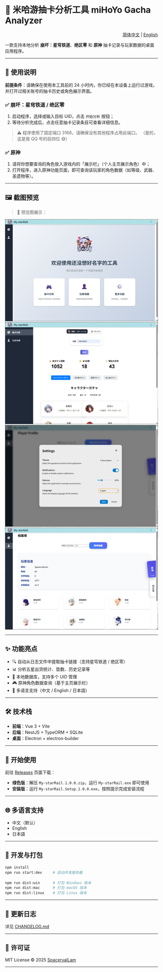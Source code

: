 # 🌠 米哈游抽卡分析工具 miHoYo Gacha Analyzer

<div align="right">
  <a href="README.zh-CN.md">简体中文</a> | <a href="README.md">English</a>
</div>

一款支持本地分析 **崩坏：星穹铁道**、**绝区零** 和 **原神** 抽卡记录与玩家数据的桌面应用程序。

---

## 📖 使用说明

**前提条件**：请确保在使用本工具前的 24 小时内，你已经在本设备上运行过游戏，并打开过相关账号的抽卡历史或角色展示界面。

### ✅ 崩坏：星穹铁道 / 绝区零

1. 启动程序，选择或输入目标 UID，点击 `开始分析` 按钮；
2. 等待分析完成后，点击任意抽卡记录条目可查看详细信息。

> ⚠️ 程序使用了固定端口 3168，请确保没有其他程序占用此端口。
> （是的，这是我 QQ 号的前四位 😅）

### ✅ 原神

1. 请将你想要查询的角色放入游戏内的「展示栏」（个人主页展示角色）中；
2. 打开程序，进入原神功能页面，即可查询该玩家的角色数据（如等级、武器、圣遗物等）。

---

## 🖼️ 截图预览

> 📸 预览图展示：

![截图1](docs/screenshot1.png)
![截图2](docs/screenshot2.png)
![截图3](docs/screenshot3.png)
![截图4](docs/screenshot4.png)

---

## ✨ 功能亮点

* 🔍 自动从日志文件中提取抽卡链接（支持星穹铁道 / 绝区零）
* 📊 分析五星出货统计、垫数、历史记录等
* 📁 本地数据库，支持多个 UID 管理
* 🎮 原神角色数据查询（基于主页展示栏）
* 💬 多语言支持（中文 / English / 日本語）

---

## 🛠️ 技术栈

* **前端**：Vue 3 + Vite
* **后端**：NestJS + TypeORM + SQLite
* **桌面**：Electron + electron-builder

---

## 🚀 开始使用

前往 [Releases](https://github.com/SpacervalLam/StarRail-toolkit/releases) 页面下载：

* **绿色版**：解压 `My-starRail.1.0.0.zip`，运行 `My-starRail.exe` 即可使用
* **安装版**：运行 `My-starRail.Setup.1.0.0.exe`，按照提示完成安装流程

---

## 🌐 多语言支持

* 中文（默认）
* English
* 日本語

---

## 🧩 开发与打包

```bash
npm install
npm run start:dev     # 启动开发服务器

npm run dist:win      # 打包 Windows 版本
npm run dist:mac      # 打包 macOS 版本
npm run dist:linux    # 打包 Linux 版本
```

---

## 📝 更新日志

详见 [CHANGELOG.md](./CHANGELOG.md)

---

## 📄 许可证

MIT License © 2025 [SpacervalLam](https://github.com/SpacervalLam/StarRail-toolkit/blob/main/LICENSE)

---

